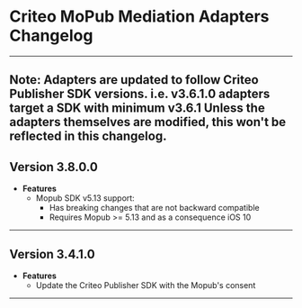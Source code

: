 # Criteo MoPub Mediation Adapters Changelog
--------------------------------------------------------------------------------
Note: Adapters are updated to follow Criteo Publisher SDK versions.
      i.e. v3.6.1.0 adapters target a SDK with minimum v3.6.1
Unless the adapters themselves are modified, this won't be reflected in this changelog.
--------------------------------------------------------------------------------
## Version 3.8.0.0
- **Features**
  - Mopub SDK v5.13 support:
     - Has breaking changes that are not backward compatible
     - Requires Mopub >= 5.13 and as a consequence iOS 10
--------------------------------------------------------------------------------
## Version 3.4.1.0
- **Features**
  - Update the Criteo Publisher SDK with the Mopub's consent
--------------------------------------------------------------------------------
